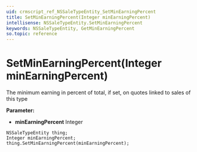 ```yaml
---
uid: crmscript_ref_NSSaleTypeEntity_SetMinEarningPercent
title: SetMinEarningPercent(Integer minEarningPercent)
intellisense: NSSaleTypeEntity.SetMinEarningPercent
keywords: NSSaleTypeEntity, GetMinEarningPercent
so.topic: reference
---
```


# SetMinEarningPercent(Integer minEarningPercent)

The minimum earning in percent of total, if set, on quotes linked to sales of this type

**Parameter:** 
 - **minEarningPercent** Integer

```crmscript
NSSaleTypeEntity thing;
Integer minEarningPercent;
thing.SetMinEarningPercent(minEarningPercent);
```

